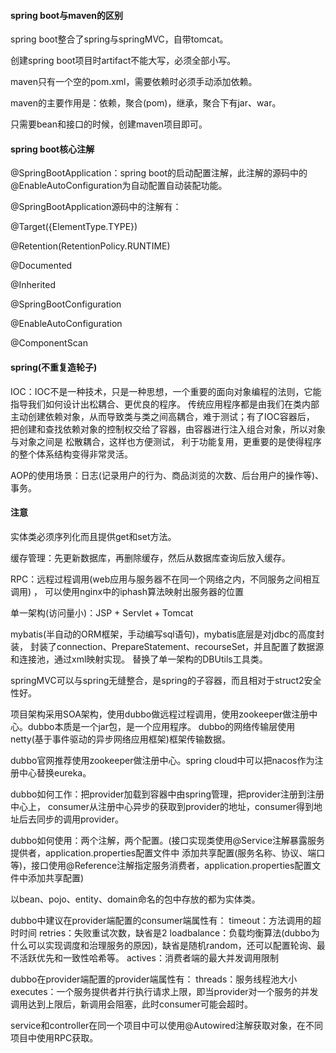#### spring boot与maven的区别
spring boot整合了spring与springMVC，自带tomcat。

创建spring boot项目时artifact不能大写，必须全部小写。

maven只有一个空的pom.xml，需要依赖时必须手动添加依赖。

maven的主要作用是：依赖，聚合(pom)，继承，聚合下有jar、war。

只需要bean和接口的时候，创建maven项目即可。
#### spring boot核心注解
@SpringBootApplication：spring boot的启动配置注解，此注解的源码中的@EnableAutoConfiguration为自动配置自动装配功能。

@SpringBootApplication源码中的注解有：

@Target({ElementType.TYPE})

@Retention(RetentionPolicy.RUNTIME)

@Documented

@Inherited

@SpringBootConfiguration

@EnableAutoConfiguration

@ComponentScan
#### spring(不重复造轮子)
IOC：IOC不是一种技术，只是一种思想，一个重要的面向对象编程的法则，它能指导我们如何设计出松耦合、更优良的程序。
传统应用程序都是由我们在类内部主动创建依赖对象，从而导致类与类之间高耦合，难于测试；有了IOC容器后，
把创建和查找依赖对象的控制权交给了容器，由容器进行注入组合对象，所以对象与对象之间是 松散耦合，这样也方便测试，
利于功能复用，更重要的是使得程序的整个体系结构变得非常灵活。

AOP的使用场景：日志(记录用户的行为、商品浏览的次数、后台用户的操作等)、事务。
#### 注意
实体类必须序列化而且提供get和set方法。

缓存管理：先更新数据库，再删除缓存，然后从数据库查询后放入缓存。

RPC：远程过程调用(web应用与服务器不在同一个网络之内，不同服务之间相互调用) ，
可以使用nginx中的iphash算法映射出服务器的位置

单一架构(访问量小)：JSP + Servlet + Tomcat

mybatis(半自动的ORM框架，手动编写sql语句)，mybatis底层是对jdbc的高度封装，
封装了connection、PrepareStatement、recourseSet，并且配置了数据源和连接池，通过xml映射实现。
替换了单一架构的DBUtils工具类。

springMVC可以与spring无缝整合，是spring的子容器，而且相对于struct2安全性好。

项目架构采用SOA架构，使用dubbo做远程过程调用，使用zookeeper做注册中心。dubbo本质是一个jar包，是一个应用程序。
dubbo的网络传输层使用netty(基于事件驱动的异步网络应用框架)框架传输数据。

dubbo官网推荐使用zookeeper做注册中心。spring cloud中可以把nacos作为注册中心替换eureka。

dubbo如何工作：把provider加载到容器中由spring管理，把provider注册到注册中心上，
consumer从注册中心异步的获取到provider的地址，consumer得到地址后去同步的调用provider。

dubbo如何使用：两个注解，两个配置。(接口实现类使用@Service注解暴露服务提供者，application.properties配置文件中
添加共享配置(服务名称、协议、端口等)，接口使用@Reference注解指定服务消费者，application.properties配置文件中添加共享配置)

以bean、pojo、entity、domain命名的包中存放的都为实体类。

dubbo中建议在provider端配置的consumer端属性有：
timeout：方法调用的超时时间
retries：失败重试次数，缺省是2
loadbalance：负载均衡算法(dubbo为什么可以实现调度和治理服务的原因)，缺省是随机random，还可以配置轮询、最不活跃优先和一致性哈希等。
actives：消费者端的最大并发调用限制

dubbo在provider端配置的provider端属性有：
threads：服务线程池大小
executes：一个服务提供者并行执行请求上限，即当provider对一个服务的并发调用达到上限后，新调用会阻塞，此时consumer可能会超时。

service和controller在同一个项目中可以使用@Autowired注解获取对象，在不同项目中使用RPC获取。



















